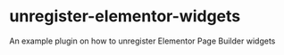 # unregister-elementor-widgets
An example plugin on how to unregister Elementor Page Builder widgets
